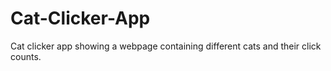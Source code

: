 # Cat-Clicker-App
Cat clicker app showing a webpage containing different cats and their click counts.
